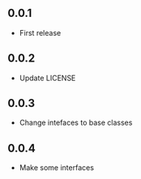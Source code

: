 ## 0.0.1

* First release

## 0.0.2

* Update LICENSE

## 0.0.3

* Change intefaces to base classes

## 0.0.4

* Make some interfaces
